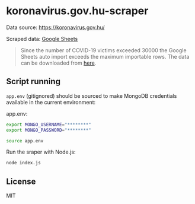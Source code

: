 # koronavirus.gov.hu-scraper

Data source: https://koronavirus.gov.hu/

Scraped data: [Google Sheets](https://docs.google.com/spreadsheets/d/15qn3VUl0H-C5ePOG3EtX4N2ZGe0j4BMqJvJIoBm1PqI/edit#gid=2114569011)

> Since the number of COVID-19 victims exceeded 30000 the Google Sheets auto import exceeds the maximum importable rows. The data can be downloaded from [here](https://raw.githubusercontent.com/theDavidBarton/koronavirus.gov.hu-scraper/main/result.csv).

## Script running

`app.env` (gitignored) should be sourced to make MongoDB credentials available in the current environment:

app.env:

```bash
export MONGO_USERNAME="********"
export MONGO_PASSWORD="********"
```

```bash
source app.env
```

Run the sraper with Node.js:

```bash
node index.js
```

## License

MIT
